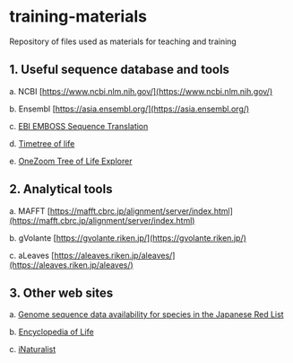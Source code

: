 # training-materials
Repository of files used as materials for teaching and training


## 1. Useful sequence database and tools
a. NCBI [https://www.ncbi.nlm.nih.gov/](https://www.ncbi.nlm.nih.gov/)

b. Ensembl [https://asia.ensembl.org/](https://asia.ensembl.org/)

c. [EBI EMBOSS Sequence Translation](https://www.ebi.ac.uk/Tools/st/)

d. [Timetree of life](http://timetree.org/)

e. [OneZoom Tree of Life Explorer](https://www.onezoom.org/)

## 2. Analytical tools
a. MAFFT [https://mafft.cbrc.jp/alignment/server/index.html](https://mafft.cbrc.jp/alignment/server/index.html)

b. gVolante [https://gvolante.riken.jp/](https://gvolante.riken.jp/)

c. aLeaves [https://aleaves.riken.jp/aleaves/](https://aleaves.riken.jp/aleaves/)

## 3. Other web sites

a. [Genome sequence data availability
for species in the
Japanese Red List](https://kirill-kryukov.com/study/Rare-species-of-Japan/)

b. [Encyclopedia of Life](https://eol.org/)

c. [iNaturalist](https://www.inaturalist.org/)

